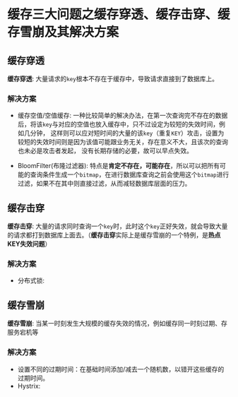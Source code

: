 # 缓存三大问题之缓存穿透、缓存击穿、缓存雪崩及其解决方案

## 缓存穿透

**缓存穿透**: 大量请求的`key`根本不存在于缓存中，导致请求直接到了数据库上。

### 解决方案

- 缓存空值/空值缓存: 一种比较简单的解决办法，在第一次查询完不存在的数据后，将该`key`与对应的空值也放入缓存中，只不过设定为较短的失效时间，例如几分钟，
这样则可以应对短时间的大量的该`key`（重复`KEY`）攻击，设置为较短的失效时间则是因为该值可能跟业务无关，存在意义不大，且该次的查询也未必是攻击者发起，
没有长期存储的必要，故可以早点失效。

- BloomFilter(布隆过滤器): 特点是**肯定不存在，可能存在**，所以可以把所有可能的查询条件生成一个`bitmap`，在进行数据库查询之前会使用这个`bitmap`进行过滤，如果不在其中则直接过滤，从而减轻数据库层面的压力。

## 缓存击穿 

**缓存击穿**: 大量的请求同时查询一个`key`时，此时这个`key`正好失效，就会导致大量的请求都打到数据库上面去。（**缓存击穿**实际上是缓存雪崩的一个特例，是**热点KEY失效问题**）

### 解决方案

- 分布式锁: 

## 缓存雪崩

**缓存雪崩**: 当某一时刻发生大规模的缓存失效的情况，例如缓存同一时刻过期、存服务宕机等

### 解决方案

- 设置不同的过期时间：在基础时间添加/减去一个随机数，以错开这些缓存的过期时间。
- Hystrix: 
